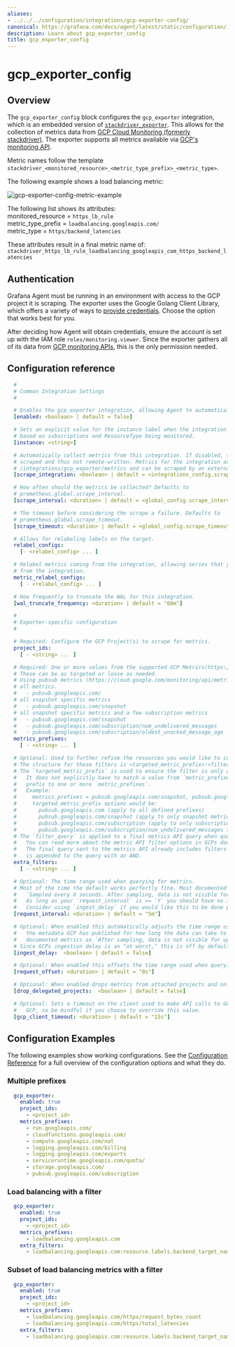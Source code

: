 ```yaml
---
aliases:
- ../../../configuration/integrations/gcp-exporter-config/
canonical: https://grafana.com/docs/agent/latest/static/configuration/integrations/gcp-exporter-config/
description: Learn about gcp_exporter_config
title: gcp_exporter_config
---
```


# gcp_exporter_config

## Overview
The `gcp_exporter_config` block configures the `gcp_exporter` integration, which is an embedded version of
[`stackdriver_exporter`](https://github.com/prometheus-community/stackdriver_exporter). This allows for the collection of
metrics data from [GCP Cloud Monitoring (formerly stackdriver)](https://cloud.google.com/monitoring/docs). The exporter supports all metrics available via [GCP's monitoring API](https://cloud.google.com/monitoring/api/metrics_gcp). 

Metric names follow the template `stackdriver_<monitored_resource>_<metric_type_prefix>_<metric_type>`.

The following example shows a load balancing metric:

![gcp-exporter-config-metric-example](https://grafana.com/media/docs/agent/gcp-exporter-config-metric-example.png)

The following list shows its attributes: \
monitored_resource = `https_lb_rule`\
metric_type_prefix = `loadbalancing.googleapis.com/`\
metric_type = `https/backend_latencies`

These attributes result in a final metric name of:
`stackdriver_https_lb_rule_loadbalancing_googleapis_com_https_backend_latencies`

## Authentication

Grafana Agent must be running in an environment with access to the GCP project it is scraping. The exporter
uses the Google Golang Client Library, which offers a variety of ways to [provide credentials](https://developers.google.com/identity/protocols/application-default-credentials). Choose the option that works best for you.

After deciding how Agent will obtain credentials, ensure the account is set up with the IAM role `roles/monitoring.viewer`.
Since the exporter gathers all of its data from [GCP monitoring APIs](https://cloud.google.com/monitoring/api/v3), this is the only permission needed.

## Configuration reference

```yaml
  #
  # Common Integration Settings
  #

  # Enables the gcp_exporter integration, allowing Agent to automatically collect metrics or expose gcp metrics.
  [enabled: <boolean> | default = false]

  # Sets an explicit value for the instance label when the integration is self-scraped. Default is
  # based on subscriptions and ResourceType being monitored.
  [instance: <string>]

  # Automatically collect metrics from this integration. If disabled, the exporter integration is run but not
  # scraped and thus not remote-written. Metrics for the integration are exposed at
  # /integrations/gcp_exporter/metrics and can be scraped by an external process.
  [scrape_integration: <boolean> | default = <integrations_config.scrape_integrations>]

  # How often should the metrics be collected? Defaults to
  # prometheus.global.scrape_interval.
  [scrape_interval: <duration> | default = <global_config.scrape_interval>]

  # The timeout before considering the scrape a failure. Defaults to
  # prometheus.global.scrape_timeout.
  [scrape_timeout: <duration> | default = <global_config.scrape_timeout>]

  # Allows for relabeling labels on the target.
  relabel_configs:
    [- <relabel_config> ... ]

  # Relabel metrics coming from the integration, allowing series that you don't care about to be dropped
  # from the integration.
  metric_relabel_configs:
    [ - <relabel_config> ... ]

  # How frequently to truncate the WAL for this integration.
  [wal_truncate_frequency: <duration> | default = "60m"]

  #
  # Exporter-specific configuration
  #

  # Required: Configure the GCP Project(s) to scrape for metrics.
  project_ids:
    [ - <string> ... ]

  # Required: One or more values from the supported GCP Metrics(https://cloud.google.com/monitoring/api/metrics_gcp).
  # These can be as targeted or loose as needed.
  # Using pubsub metrics (https://cloud.google.com/monitoring/api/metrics_gcp#gcp-pubsub) as an example
  # all metrics.
  #   - pubsub.googleapis.com/
  # all snapshot specific metrics
  #   - pubsub.googleapis.com/snapshot
  # all snapshot specific metrics and a few subscription metrics
  #   - pubsub.googleapis.com/snapshot
  #   - pubsub.googleapis.com/subscription/num_undelivered_messages
  #   - pubsub.googleapis.com/subscription/oldest_unacked_message_age
  metrics_prefixes:
    [ - <string> ... ]

  # Optional: Used to further refine the resources you would like to collect metrics from.
  # The structure for these filters is <targeted_metric_prefix>:<filter_query>.
  # The `targeted_metric_prefix` is used to ensure the filter is only applied to the metric_prefix(es) where it makes sense.
  #   It does not explicitly have to match a value from `metric_prefixes` but the `targeted_metric_prefix` must be at least a
  #   prefix to one or more `metric_prefixes`.
  #   Example:
  #     metrics_prefixes = pubsub.googleapis.com/snapshot, pubsub.googleapis.com/subscription/num_undelivered_messages
  #     targeted_metric_prefix options would be:
  #       pubsub.googleapis.com (apply to all defined prefixes)
  #       pubsub.googleapis.com/snapshot (apply to only snapshot metrics)
  #       pubsub.googleapis.com/subscription (apply to only subscription metrics)
  #       pubsub.googleapis.com/subscription/num_undelivered_messages (apply to only the specific subscription metric)
  # The `filter_query` is applied to a final metrics API query when querying for metric data
  #   You can read more about the metric API filter options in GCPs documentation https://cloud.google.com/monitoring/api/v3/filters.
  #   The final query sent to the metrics API already includes filters for project and metric type. Each applicable `filter_query`
  #   is appended to the query with an AND.
  extra_filters:
    [ - <string> ... ]

  # Optional: The time range used when querying for metrics.
  # Most of the time the default works perfectly fine. Most documented metrics include a comments of the form
  #   `Sampled every X seconds. After sampling, data is not visible for up to Y seconds.`
  #   As long as your `request_interval` is >= `Y` you should have no issues.
  #   Consider using `ingest_delay` if you would like this to be done programmatically or are gathering slower moving metrics.
  [request_interval: <duration> | default = "5m"]

  # Optional: When enabled this automatically adjusts the time range used when querying for metrics backwards based on
  #   the metadata GCP has published for how long the data can take to be ingested. You can see the values for this in
  #   documented metrics as `After sampling, data is not visible for up to Y seconds.`
  # Since GCPs ingestion delay is an "at worst," this is off by default to ensure data is gathered as soon as it's available.
  [ingest_delay:  <boolean> | default = false]

  # Optional: When enabled this offsets the time range used when querying for metrics by a set amount.
  [request_offset: <duration> | default = "0s"]

  # Optional: When enabled drops metrics from attached projects and only fetches metrics from the explicitly configured `project_ids`.
  [drop_delegated_projects:  <boolean> | default = false]

  # Optional: Sets a timeout on the client used to make API calls to GCP. A single scrape can initiate numerous calls to
  #   GCP, so be mindful if you choose to override this value.
  [gcp_client_timeout: <duration> | default = "15s"]
```

## Configuration Examples

The following examples show working configurations. See the [Configuration Reference](#configuration-reference) for a full
overview of the configuration options and what they do.

### Multiple prefixes
```yaml
  gcp_exporter:
    enabled: true
    project_ids:
      - <project_id>
    metrics_prefixes:
      - run.googleapis.com/
      - cloudfunctions.googleapis.com/
      - compute.googleapis.com/nat
      - logging.googleapis.com/billing
      - logging.googleapis.com/exports
      - serviceruntime.googleapis.com/quota/
      - storage.googleapis.com/
      - pubsub.googleapis.com/subscription
```

### Load balancing with a filter
```yaml
  gcp_exporter:
    enabled: true
    project_ids:
      - <project_id>
    metrics_prefixes:
      - loadbalancing.googleapis.com
    extra_filters:
      - loadbalancing.googleapis.com:resource.labels.backend_target_name="sample-value"
```

### Subset of load balancing metrics with a filter
```yaml
  gcp_exporter:
    enabled: true
    project_ids:
      - <project_id>
    metrics_prefixes:
      - loadbalancing.googleapis.com/https/request_bytes_count
      - loadbalancing.googleapis.com/https/total_latencies
    extra_filters:
      - loadbalancing.googleapis.com:resource.labels.backend_target_name="sample-value"
```
